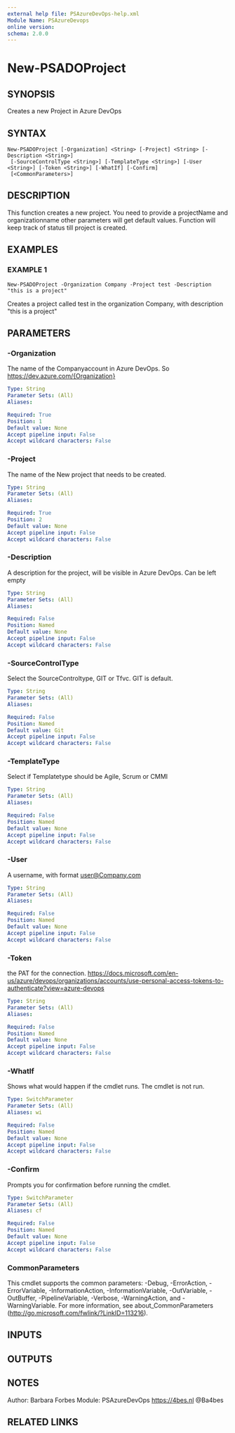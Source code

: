 ```yaml
---
external help file: PSAzureDevOps-help.xml
Module Name: PSAzureDevops
online version:
schema: 2.0.0
---
```


# New-PSADOProject

## SYNOPSIS
Creates a new Project in Azure DevOps

## SYNTAX

```
New-PSADOProject [-Organization] <String> [-Project] <String> [-Description <String>]
 [-SourceControlType <String>] [-TemplateType <String>] [-User <String>] [-Token <String>] [-WhatIf] [-Confirm]
 [<CommonParameters>]
```

## DESCRIPTION
This function creates a new project.
You need to provide a projectName and organizationname
other parameters will get default values.
Function will keep track of status till project is created.

## EXAMPLES

### EXAMPLE 1
```
New-PSADOProject -Organization Company -Project test -Description "this is a project"
```

Creates a project called test in the organization Company, with description "this is a project"

## PARAMETERS

### -Organization
The name of the Companyaccount in Azure DevOps.
So https://dev.azure.com/{Organization}

```yaml
Type: String
Parameter Sets: (All)
Aliases:

Required: True
Position: 1
Default value: None
Accept pipeline input: False
Accept wildcard characters: False
```

### -Project
The name of the New project that needs to be created.

```yaml
Type: String
Parameter Sets: (All)
Aliases:

Required: True
Position: 2
Default value: None
Accept pipeline input: False
Accept wildcard characters: False
```

### -Description
A description for the project, will be visible in Azure DevOps.
Can be left empty

```yaml
Type: String
Parameter Sets: (All)
Aliases:

Required: False
Position: Named
Default value: None
Accept pipeline input: False
Accept wildcard characters: False
```

### -SourceControlType
Select the SourceControltype, GIT or Tfvc.
GIT is default.

```yaml
Type: String
Parameter Sets: (All)
Aliases:

Required: False
Position: Named
Default value: Git
Accept pipeline input: False
Accept wildcard characters: False
```

### -TemplateType
Select if Templatetype should be Agile, Scrum or CMMI

```yaml
Type: String
Parameter Sets: (All)
Aliases:

Required: False
Position: Named
Default value: None
Accept pipeline input: False
Accept wildcard characters: False
```

### -User
A username, with format user@Company.com

```yaml
Type: String
Parameter Sets: (All)
Aliases:

Required: False
Position: Named
Default value: None
Accept pipeline input: False
Accept wildcard characters: False
```

### -Token
the PAT for the connection.
https://docs.microsoft.com/en-us/azure/devops/organizations/accounts/use-personal-access-tokens-to-authenticate?view=azure-devops

```yaml
Type: String
Parameter Sets: (All)
Aliases:

Required: False
Position: Named
Default value: None
Accept pipeline input: False
Accept wildcard characters: False
```

### -WhatIf
Shows what would happen if the cmdlet runs.
The cmdlet is not run.

```yaml
Type: SwitchParameter
Parameter Sets: (All)
Aliases: wi

Required: False
Position: Named
Default value: None
Accept pipeline input: False
Accept wildcard characters: False
```

### -Confirm
Prompts you for confirmation before running the cmdlet.

```yaml
Type: SwitchParameter
Parameter Sets: (All)
Aliases: cf

Required: False
Position: Named
Default value: None
Accept pipeline input: False
Accept wildcard characters: False
```

### CommonParameters
This cmdlet supports the common parameters: -Debug, -ErrorAction, -ErrorVariable, -InformationAction, -InformationVariable, -OutVariable, -OutBuffer, -PipelineVariable, -Verbose, -WarningAction, and -WarningVariable. For more information, see about_CommonParameters (http://go.microsoft.com/fwlink/?LinkID=113216).

## INPUTS

## OUTPUTS

## NOTES
Author: Barbara Forbes
Module: PSAzureDevOps
https://4bes.nl
@Ba4bes

## RELATED LINKS
